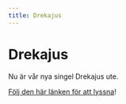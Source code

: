 ```yaml
---
title: Drekajus
---
```


# Drekajus

Nu är vår nya singel Drekajus ute.

[Följ den här länken för att lyssna](https://recordu.lnk.to/3rgr74)!